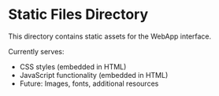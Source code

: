 # Static Files Directory

This directory contains static assets for the WebApp interface.

Currently serves:
- CSS styles (embedded in HTML)
- JavaScript functionality (embedded in HTML) 
- Future: Images, fonts, additional resources
